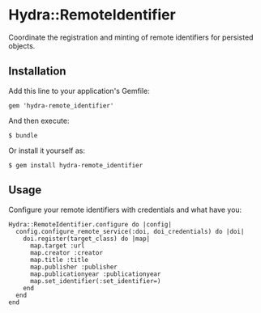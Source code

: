 # Hydra::RemoteIdentifier

Coordinate the registration and minting of remote identifiers for persisted
objects.

## Installation

Add this line to your application's Gemfile:

    gem 'hydra-remote_identifier'

And then execute:

    $ bundle

Or install it yourself as:

    $ gem install hydra-remote_identifier

## Usage

Configure your remote identifiers with credentials and what have you:

    Hydra::RemoteIdentifier.configure do |config|
      config.configure_remote_service(:doi, doi_credentials) do |doi|
        doi.register(target_class) do |map|
          map.target :url
          map.creator :creator
          map.title :title
          map.publisher :publisher
          map.publicationyear :publicationyear
          map.set_identifier(:set_identifier=)
        end
      end
    end
